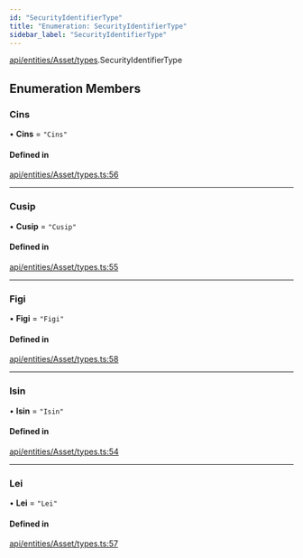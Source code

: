 ```yaml
---
id: "SecurityIdentifierType"
title: "Enumeration: SecurityIdentifierType"
sidebar_label: "SecurityIdentifierType"
---
```


[api/entities/Asset/types](../../../../../../modules/API/Entities/Asset/Types/Types.md).SecurityIdentifierType

## Enumeration Members

### Cins

• **Cins** = ``"Cins"``

#### Defined in

[api/entities/Asset/types.ts:56](https://github.com/PolymeshAssociation/polymesh-sdk/blob/fbf6882d0/src/api/entities/Asset/types.ts#L56)

___

### Cusip

• **Cusip** = ``"Cusip"``

#### Defined in

[api/entities/Asset/types.ts:55](https://github.com/PolymeshAssociation/polymesh-sdk/blob/fbf6882d0/src/api/entities/Asset/types.ts#L55)

___

### Figi

• **Figi** = ``"Figi"``

#### Defined in

[api/entities/Asset/types.ts:58](https://github.com/PolymeshAssociation/polymesh-sdk/blob/fbf6882d0/src/api/entities/Asset/types.ts#L58)

___

### Isin

• **Isin** = ``"Isin"``

#### Defined in

[api/entities/Asset/types.ts:54](https://github.com/PolymeshAssociation/polymesh-sdk/blob/fbf6882d0/src/api/entities/Asset/types.ts#L54)

___

### Lei

• **Lei** = ``"Lei"``

#### Defined in

[api/entities/Asset/types.ts:57](https://github.com/PolymeshAssociation/polymesh-sdk/blob/fbf6882d0/src/api/entities/Asset/types.ts#L57)
